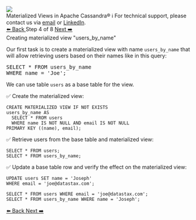 <!-- TOP -->
<div class="top">
  <img class="scenario-academy-logo" src="https://datastax-academy.github.io/katapod-shared-assets/images/ds-academy-2023.svg" />
  <div class="scenario-title-section">
    <span class="scenario-title">Materialized Views in Apache Cassandra®</span>
    <span class="scenario-subtitle">ℹ️ For technical support, please contact us via <a href="mailto:aleksandr.volochnev@datastax.com">email</a> or <a href="https://dtsx.io/aleks">LinkedIn</a>.</span> 
  </div>
</div>

<!-- NAVIGATION -->
<div id="navigation-top" class="navigation-top">
 <a href='command:katapod.loadPage?[{"step":"step3"}]'
   class="btn btn-dark navigation-top-left">⬅️ Back
 </a>
<span class="step-count"> Step 4 of 8</span>
 <a href='command:katapod.loadPage?[{"step":"step5"}]' 
    class="btn btn-dark navigation-top-right">Next ➡️
  </a>
</div>

<!-- CONTENT -->

<div class="step-title">Creating materialized view "users_by_name"</div>

Our first task is to create a materialized view with name `users_by_name` that will allow retrieving 
users based on their names like in this query:

<pre class="non-executable-code">
SELECT * FROM users_by_name
WHERE name = 'Joe';
</pre>

We can use table `users` as a base table for the view.

✅ Create the materialized view:
```
CREATE MATERIALIZED VIEW IF NOT EXISTS 
users_by_name AS 
  SELECT * FROM users
  WHERE name IS NOT NULL AND email IS NOT NULL
PRIMARY KEY ((name), email);
```

✅ Retrieve users from the base table and materialized view:
```
SELECT * FROM users;
SELECT * FROM users_by_name;
```

✅ Update a base table row and verify the effect on the materialized view:
```
UPDATE users SET name = 'Joseph' 
WHERE email = 'joe@datastax.com';

SELECT * FROM users WHERE email = 'joe@datastax.com';
SELECT * FROM users_by_name WHERE name = 'Joseph';
```

<!-- NAVIGATION -->
<div id="navigation-bottom" class="navigation-bottom">
 <a href='command:katapod.loadPage?[{"step":"step3"}]'
   class="btn btn-dark navigation-bottom-left">⬅️ Back
 </a>
 <a href='command:katapod.loadPage?[{"step":"step5"}]'
    class="btn btn-dark navigation-bottom-right">Next ➡️
  </a>
</div>

